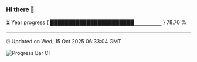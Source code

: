 ### Hi there 👋

⏳ Year progress { ███████████████████████▁▁▁▁▁▁▁ } 78.70 %

---

⏰ Updated on Wed, 15 Oct 2025 06:33:04 GMT

![Progress Bar CI](https://github.com/liununu/liununu/workflows/Progress%20Bar%20CI/badge.svg)
